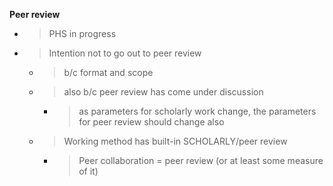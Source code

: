 **Peer review**

  - > PHS in progress

  - > Intention not to go out to peer review
    
      - > b/c format and scope
    
      - > also b/c peer review has come under discussion
        
          - > as parameters for scholarly work change, the parameters
            > for peer review should change also
    
      - > Working method has built-in SCHOLARLY/peer review
        
          - > Peer collaboration = peer review (or at least some measure
            > of it)
